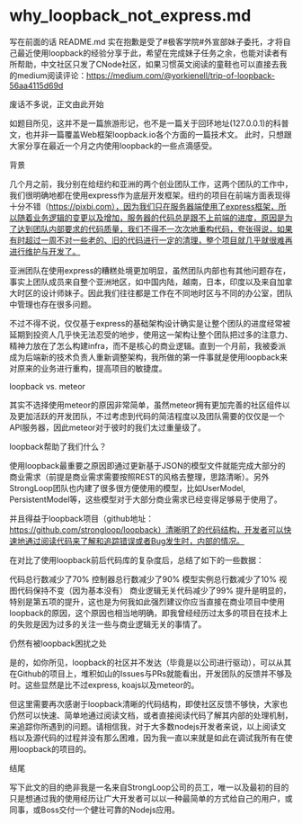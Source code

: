 # why_loopback_not_express.md

写在前面的话
README.md
实在抱歉是受了#极客学院#外宣部妹子委托，才将自己最近使用loopback的经验分享于此，希望在完成妹子任务之余，也能对读者有所帮助，中文社区只发了CNode社区，如果习惯英文阅读的童鞋也可以直接去我的medium阅读评论：https://medium.com/@yorkienell/trip-of-loopback-56aa4115d69d

 废话不多说，正文由此开始

如题目所见，这并不是一篇旅游形记，也不是一篇关于回环地址(127.0.0.1)的科普文，也并非一篇覆盖Web框架loopback.io各个方面的一篇技术文。
此时，只想跟大家分享在最近一个月之内使用loopback的一些点滴感受。

背景

几个月之前，我分别在给纽约和亚洲的两个创业团队工作，这两个团队的工作中，我们很明确地都在使用express作为底层开发框架。纽约的项目在前端方面表现得十分不错（https://pixbi.com），因为我们只在服务器端使用了express框架，所以随着业务逻辑的变更以及增加，服务器的代码总是跟不上前端的进度，原因是为了达到团队内部要求的代码质量，我们不得不一次次地重构代码，夸张得说，如果有时超过一周不对一些老的、旧的代码进行一定的清理，整个项目就几乎就很难再进行维护与开发了。

亚洲团队在使用express的糟糕处境更加明显，虽然团队内部也有其他问题存在，事实上团队成员来自整个亚洲地区，如中国内陆，越南，日本，印度以及来自加拿大时区的设计师妹子。因此我们往往都是工作在不同地时区与不同的办公室，团队中管理也存在很多问题。

不过不得不说，仅仅基于express的基础架构设计确实是让整个团队的进度经常被延期到投资人几乎快无法忍受的地步，使用这一架构让整个团队把过多的注意力、精神力放在了怎么构建infra，而不是核心的商业逻辑。直到一个月前，我被委派成为后端新的技术负责人重新调整架构，我所做的第一件事就是使用loopback来对原来的业务进行重构，提高项目的敏捷度。

loopback vs. meteor

其实不选择使用meteor的原因非常简单，虽然meteor拥有更加完善的社区组件以及更加活跃的开发团队，不过考虑到代码的简洁程度以及团队需要的仅仅是一个API服务器，因此meteor对于彼时的我们太过重量级了。

loopback帮助了我们什么？

使用loopback最重要之原因即通过更新基于JSON的模型文件就能完成大部分的商业需求（前提是商业需求需要按照REST的风格去整理，思路清晰）。另外StrongLoop团队也内建了很多很方便使用的模型，比如UserModel, PersistentModel等，这些模型对于大部分商业需求已经变得足够易于使用了。

并且得益于loopback项目（github地址：https://github.com/strongloop/loopback）清晰明了的代码结构，开发者可以快速地通过阅读代码来了解和追踪错误或者Bug发生时，内部的情况。

在对比了使用loopback前后代码库的复杂度后，总结了如下的一些数据：

代码总行数减少了70%
控制器总行数减少了90%
模型实例总行数减少了10%
视图代码保持不变（因为基本没有）
商业逻辑无关代码减少了99%
提升是明显的，特别是第五项的提升，这也是为何我如此强烈建议你应当直接在商业项目中使用loopback的原因，这个原因也相当地明确，即我曾经经历过太多的项目在技术上的失败是因为过多的关注一些与商业逻辑无关的事情了。

仍然有被loopback困扰之处

是的，如你所见，loopback的社区并不发达（毕竟是以公司进行驱动），可以从其在Github的项目上，堆积如山的Issues与PRs就能看出，开发团队的反馈并不够及时。这些显然是比不过express, koajs以及meteor的。

但这里需要再次感谢于loopback清晰的代码结构，即使社区反馈不够快，大家也仍然可以快速、简单地通过阅读文档，或者直接阅读代码了解其内部的处理机制，来追踪你所遇到的问题。请相信我，对于大多数nodejs开发者来说，以上阅读文档以及源代码的过程并没有那么困难，因为我一直以来就是如此在调试我所有在使用loopback的项目的。

结尾

写下此文的目的绝非我是一名来自StrongLoop公司的员工，唯一以及最初的目的只是想通过我的使用经历让广大开发者可以以一种最简单的方式给自己的用户，或同事，或Boss交付一个健壮可靠的Nodejs应用。
